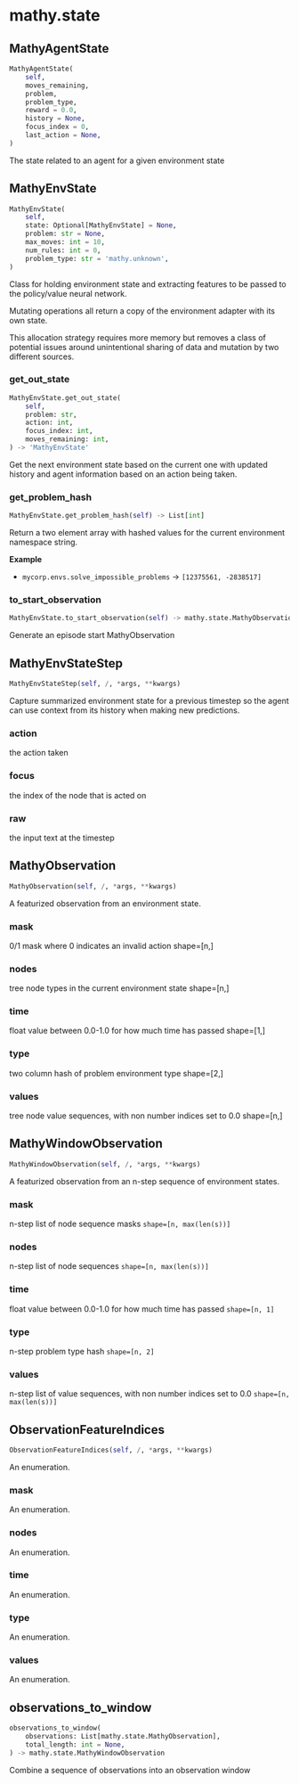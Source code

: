 # mathy.state

## MathyAgentState
```python
MathyAgentState(
    self,
    moves_remaining,
    problem,
    problem_type,
    reward = 0.0,
    history = None,
    focus_index = 0,
    last_action = None,
)
```
The state related to an agent for a given environment state
## MathyEnvState
```python
MathyEnvState(
    self,
    state: Optional[MathyEnvState] = None,
    problem: str = None,
    max_moves: int = 10,
    num_rules: int = 0,
    problem_type: str = 'mathy.unknown',
)
```
Class for holding environment state and extracting features
to be passed to the policy/value neural network.

Mutating operations all return a copy of the environment adapter
with its own state.

This allocation strategy requires more memory but removes a class
of potential issues around unintentional sharing of data and mutation
by two different sources.

### get_out_state
```python
MathyEnvState.get_out_state(
    self,
    problem: str,
    action: int,
    focus_index: int,
    moves_remaining: int,
) -> 'MathyEnvState'
```
Get the next environment state based on the current one with updated
history and agent information based on an action being taken.
### get_problem_hash
```python
MathyEnvState.get_problem_hash(self) -> List[int]
```
Return a two element array with hashed values for the current environment
namespace string.

__Example__


- `mycorp.envs.solve_impossible_problems` -> `[12375561, -2838517]`


### to_start_observation
```python
MathyEnvState.to_start_observation(self) -> mathy.state.MathyObservation
```
Generate an episode start MathyObservation
## MathyEnvStateStep
```python
MathyEnvStateStep(self, /, *args, **kwargs)
```
Capture summarized environment state for a previous timestep so the
agent can use context from its history when making new predictions.
### action
the action taken
### focus
the index of the node that is acted on
### raw
the input text at the timestep
## MathyObservation
```python
MathyObservation(self, /, *args, **kwargs)
```
A featurized observation from an environment state.
### mask
0/1 mask where 0 indicates an invalid action shape=[n,]
### nodes
tree node types in the current environment state shape=[n,]
### time
float value between 0.0-1.0 for how much time has passed shape=[1,]
### type
two column hash of problem environment type shape=[2,]
### values
tree node value sequences, with non number indices set to 0.0 shape=[n,]
## MathyWindowObservation
```python
MathyWindowObservation(self, /, *args, **kwargs)
```
A featurized observation from an n-step sequence of environment states.
### mask
n-step list of node sequence masks `shape=[n, max(len(s))]`
### nodes
n-step list of node sequences `shape=[n, max(len(s))]`
### time
float value between 0.0-1.0 for how much time has passed `shape=[n, 1]`
### type
n-step problem type hash `shape=[n, 2]`
### values
n-step list of value sequences, with non number indices set to 0.0 `shape=[n, max(len(s))]`
## ObservationFeatureIndices
```python
ObservationFeatureIndices(self, /, *args, **kwargs)
```
An enumeration.
### mask
An enumeration.
### nodes
An enumeration.
### time
An enumeration.
### type
An enumeration.
### values
An enumeration.
## observations_to_window
```python
observations_to_window(
    observations: List[mathy.state.MathyObservation],
    total_length: int = None,
) -> mathy.state.MathyWindowObservation
```
Combine a sequence of observations into an observation window
